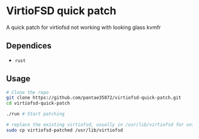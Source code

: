 # VirtioFSD quick patch

A quick patch for virtiofsd not working with looking glass kvmfr

## Dependices 
* ```rust```

## Usage
```bash
# Clone the repo
git clone https://github.com/pantae35872/virtiofsd-quick-patch.git 
cd virtiofsd-quick-patch

./run # Start patching

# replace the existing virtiofsd, usually in /usr/lib/virtiofsd for unix systems
sudo cp virtiofsd-patched /usr/lib/virtiofsd
```
